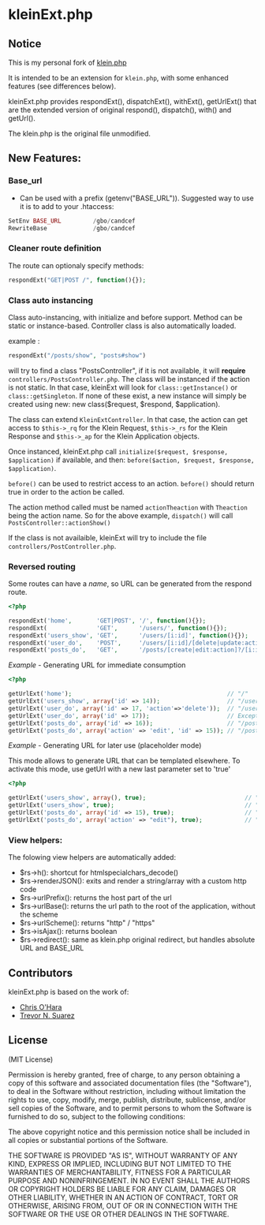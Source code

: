 # kleinExt.php

## Notice
This is my personal fork of [klein.php](https://github.com/chriso/klein.php)

It is intended to be an extension for ```klein.php```, with some enhanced features (see differences below).

kleinExt.php provides respondExt(), dispatchExt(), withExt(), getUrlExt() that are the extended version of original respond(), dispatch(), with() and getUrl().

The klein.php is the original file unmodified.



## New Features:

### Base_url
* Can be used with a prefix (getenv("BASE_URL")).
Suggested way to use it is to add to your .htaccess:

```php
SetEnv BASE_URL         /gbo/candcef
RewriteBase             /gbo/candcef
```

### Cleaner route definition
The route can optionaly specify methods:

```php
respondExt("GET|POST /", function(){});
```

### Class auto instancing
Class auto-instancing, with initialize and before support. Method can be static or instance-based. Controller class is also automatically loaded.

example :

```php
respondExt("/posts/show", "posts#show")
```

will try to find a class "PostsController", if it is not available, it will **require** ```controllers/PostsController.php```.
The class will be instanced if the action is not static. In that case, kleinExt will look for ```class::getInstance()``` or ```class::getSingleton```. If none of these exist, a new instance will simply be created using new: new class($request, $respond, $application).

The class can extend ```KleinExtController```. In that case, the action can get access to ```$this->_rq``` for the Klein Request, ```$this->_rs``` for the Klein Response and ```$this->_ap``` for the Klein Application objects.

Once instanced, kleinExt.php call ```initialize($request, $response, $application)``` if available, and then:
```before($action, $request, $response, $application)```.

```before()``` can be used to restrict access to an action. ```before()``` should return true in order to the action be called.

The action method called must be named ```actionTheaction``` with ```Theaction``` being the action name.
So for the above example, ```dispatch()``` will call ```PostsController::actionShow()```

If the class is not availaible, kleinExt will try to include the file ```controllers/PostController.php```.



### Reversed routing

Some routes can have a *name*, so URL can be generated from the respond route.
```php
<?php

respondExt('home',       'GET|POST', '/', function(){});
respondExt(              'GET',      '/users/', function(){});
respondExt('users_show', 'GET',      '/users/[i:id]', function(){});
respondExt('user_do',    'POST',     '/users/[i:id]/[delete|update:action]', function(){});
respondExt('posts_do',   'GET',      '/posts/[create|edit:action]?/[i:id]?', function(){});
```

*Example* - Generating URL for immediate consumption

```php
<?php

getUrlExt('home');                                            // "/"
getUrlExt('users_show', array('id' => 14));                   // "/users/14"
getUrlExt('user_do', array('id' => 17, 'action'=>'delete'));  // "/users/17/delete"
getUrlExt('user_do', array('id' => 17));                      // Exception "Param 'action' not set for route 'user_do'"
getUrlExt('posts_do', array('id' => 16));                     // "/posts/16" (note that it isn't /posts//16)
getUrlExt('posts_do', array('action' => 'edit', 'id' => 15)); // "/posts/edit/15"
```

*Example* - Generating URL for later use (placeholder mode)

This mode allows to generate URL that can be templated elsewhere.
To activate this mode, use getUrl with a new last parameter set to 'true'
```php
<?php

getUrlExt('users_show', array(), true);                            // "/users/[:id]"
getUrlExt('users_show', true);                                     // "/users/[:id]" (shorter notation)
getUrlExt('posts_do', array('id' => 15), true);                    // "/posts/[:action]/15"
getUrlExt('posts_do', array('action' => "edit"), true);            // "/posts/edit/[:id]"
```


### View helpers:
The folowing view helpers are automatically added:

*  $rs->h(): shortcut for htmlspecialchars_decode()
*  $rs->renderJSON(): exits and render a string/array with a custom http code
*  $rs->urlPrefix(): returns the host part of the url
*  $rs->urlBase(): returns the url path to the root of the application, without the scheme
*  $rs->urlScheme(): returns "http" / "https"
*  $rs->isAjax(): returns boolean
*  $rs->redirect(): same as klein.php original redirect, but handles absolute URL and BASE_URL



## Contributors

kleinExt.php is based on the work of:
- [Chris O'Hara](https://github.com/chriso)
- [Trevor N. Suarez](https://github.com/Rican7)

## License

(MIT License)

Permission is hereby granted, free of charge, to any person obtaining a copy of this software and associated documentation files (the "Software"), to deal in the Software without restriction, including without limitation the rights to use, copy, modify, merge, publish, distribute, sublicense, and/or sell copies of the Software, and to permit persons to whom the Software is furnished to do so, subject to the following conditions:

The above copyright notice and this permission notice shall be included in all copies or substantial portions of the Software.

THE SOFTWARE IS PROVIDED "AS IS", WITHOUT WARRANTY OF ANY KIND, EXPRESS OR IMPLIED, INCLUDING BUT NOT LIMITED TO THE WARRANTIES OF MERCHANTABILITY, FITNESS FOR A PARTICULAR PURPOSE AND NONINFRINGEMENT. IN NO EVENT SHALL THE AUTHORS OR COPYRIGHT HOLDERS BE LIABLE FOR ANY CLAIM, DAMAGES OR OTHER LIABILITY, WHETHER IN AN ACTION OF CONTRACT, TORT OR OTHERWISE, ARISING FROM, OUT OF OR IN CONNECTION WITH THE SOFTWARE OR THE USE OR OTHER DEALINGS IN THE SOFTWARE.

